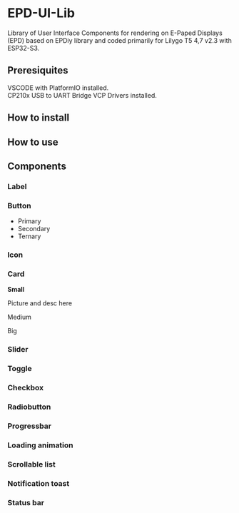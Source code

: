 # EPD-UI-Lib

Library of User Interface Components for rendering on E-Paped Displays (EPD) based on EPDiy library and coded primarily for Lilygo T5 4,7 v2.3 with ESP32-S3.

## Preresiquites

VSCODE with PlatformIO installed.  <br />
CP210x USB to UART Bridge VCP Drivers installed.

## How to install

## How to use

## Components

### Label

### Button

* Primary
* Secondary
* Ternary


### Icon

### Card

**Small**

Picture and desc here

Medium

Big

### Slider

### Toggle

### Checkbox

### Radiobutton

### Progressbar

### Loading animation

### Scrollable list

### Notification toast

### Status bar
